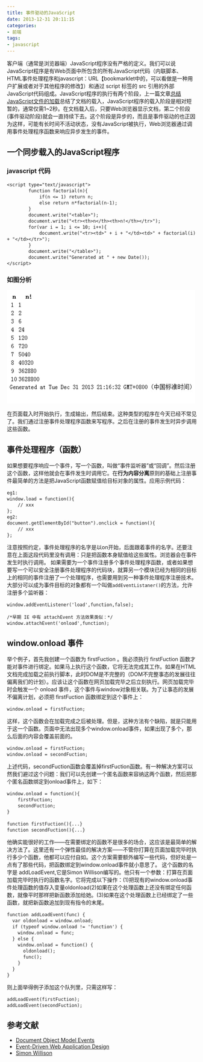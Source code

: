 ```yaml
---
title: 事件驱动的JavaScript
date: 2013-12-31 20:11:15
categories:
- 前端
tags:
- javascript
---
```


客户端（通常是浏览器端）JavaScript程序没有严格的定义。我们可以说JavaScript程序是有Web页面中所包含的所有JavaScript代码（内联脚本、HTML事件处理程序和javascript：URL【bookmarklet中的，可以看做是一种用户扩展或者对于其他程序的修改】）和通过 script 标签的 src 引用的外部JavaScript代码组成。JavaScript程序的执行有两个阶段，上一篇文章[总结JavaScript文件的加载](http://kai-lee.com/2013/12/29/js-to-load/)总结了文档的载入，JavaScript程序的载入阶段是相对短暂的，通常仅需1~2秒。在文档载入后，只要Web浏览器显示文档，第二个阶段(事件驱动阶段)就会一直持续下去。这个阶段是异步的，而且是事件驱动的也正因为这样，可能有长时间不活动状态，没有JavaScript被执行，Web浏览器通过调用事件处理程序函数来响应异步发生的事件。

<!--more-->

## 一个同步载入的JavaScript程序
### javascript 代码

    <script type="text/javascript">
    		function factorial(n){
    			if(n <= 1) return n;
    			else return n*factorial(n-1);
    		}
    		document.write("<table>");
    		document.write("<tr><th>n</th><th>n!</th></tr>");
    		for(var i = 1; i <= 10; i++){
    			document.write("<tr><td>" + i + "</td><td>" + factorial(i) + "</td></tr>");
    		}
    		document.write("</table>");
    		document.write("Generated at " + new Date());
    </script>

### 如图分析
![](../../assets/loadexe.jpg)

在页面载入时开始执行，生成输出，然后结束。这种类型的程序在今天已经不常见了。我们通过注册事件处理程序函数来写程序。之后在注册的事件发生时异步调用这些函数。

## 事件处理程序（函数）
如果想要程序响应一个事件，写一个函数，叫做“事件监听器”或“回调”。然后注册这个函数，这样他就会在事件发生时调用它。在**行为内容分离**原则的基础上注册事件最简单的方法是把JavaScript函数赋值给目标对象的属性。应用示例代码：

	eg1:
	window.load = function(){
		// xxx
	};
	eg2:
	document.getElementById("button").onclick = function(){
		// xxx
	};

注意按照约定，事件处理程序的名字是以on开始，后面跟着事件的名字。还要注意在上面这段代码里没有调用：只是把函数本身赋值给这些属性。浏览器会在事件发生时执行调用。
如果需要为一个事件注册多个事件处理程序函数，或者如果想要写一个可以安全注册事件处理程序的代码块，就算另一个模块已经为相同的目标上的相同的事件注册了一个处理程序，也需要用到另一种事件处理程序注册技术。大部分可以成为事件目标的对象都有一个叫做`addEventListaner()`的方法，允许注册多个监听器：

	window.addEventListener('load',function,false);
	
	/*早期 IE 中有 attachEvent 方法效果类似：*/
	window.attachEvent('onload',function);

## window.onload 事件
举个例子，首先我创建一个函数为 firstFuction 。我必须执行 firstFuction 函数才能对事件进行绑定。如果马上执行这个函数，它将无法完成其工作。如果在HTML文档完成加载之前执行脚本，此时DOM是不完整的（DOM不完整事态的发展往往偏离我们的计划）。应该让这个函数在网页加载完毕之后立刻执行。网页加载完毕时会触发一个 onload 事件，这个事件与window对象相关联。为了让事态的发展不偏离计划，必须把 firstFuction 函数绑定到这个事件上：

	window.onload = firstFuction;

这样，这个函数会在加载完成之后被处理。但是，这种方法有个缺陷，就是只能用于这一个函数。页面中无法出现多个window.onload事件，如果出现了多个，那么后面的内容会覆盖前面的。

	window.onload = firstFuction;
	window.onload = secondFuction;

上述代码，secondFuction函数会覆盖掉firstFuction函数。有一种解决方案可以然我们避过这个问题：我们可以先创建一个匿名函数来容纳这两个函数，然后把那个匿名函数绑定到onload事件上，如下：

	window.onload = function(){
  		firstFuction;
   		secondFuction;
 	}

	function firstFuction(){...}
	function secondFuction(){...}

他确实能很好的工作——在需要绑定的函数不是很多的场合，这应该是最简单的解决方法了。这里还有一个弹性最佳的解决方案——不管你打算在页面加载完毕时执行多少个函数，他都可以应付自如。这个方案需要额外编写一些代码，但好处是一点有了那些代码，把函数绑定到window.onload事件就小意思了。
这个函数的名字是 addLoadEvent,它是Simon Willison编写的。他只有一个参数：打算在页面加载完毕时执行的函数名字。它将完成以下操作：(1)把现有的window.onload事件处理函数的值存入变量oldonload(2)如果在这个处理函数上还没有绑定任何函数，就像平时那样把新函数添加给她。(3)如果在这个处理函数上已经绑定了一些函数，就把新函数追加到现有指令的末尾。

	function addLoadEvent(func) {
	  var oldonload = window.onload;
	  if (typeof window.onload != 'function') {
	    window.onload = func;
	  } else {
	    window.onload = function() {
	      oldonload();
	      func();
	    }
	  }
	}

则上面举得例子添加这个队列里，只需这样写：

	addLoadEvent(firstFuction);
	addLoadEvent(secondFuction);


## 参考文献
- [Document Object Model Events](http://www.w3.org/TR/DOM-Level-2-Events/events.html)
- [Event-Driven Web Application Design](http://yuiblog.com/blog/2007/01/17/event-plan/)
- [Simon Willison](http://blog.simonwillison.net/)
